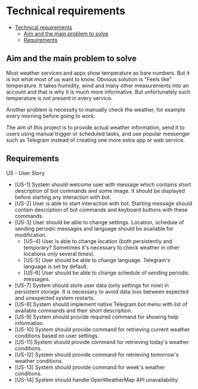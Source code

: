 # Technical requirements

- [Technical requirements](#technical-requirements)
  - [Aim and the main problem to solve](#aim-and-the-main-problem-to-solve)
  - [Requirements](#requirements)

## Aim and the main problem to solve

Most weather services and apps show temperature as bare numbers. But it is not what most of us want to know. Obvious solution is "Feels like" temperature. It takes humidity, wind and many other measurements into an account and that is why it is much more informative. But unfortunately such temperature is not present in every service.

Another problem is necessity to manually check the weather, for example every morning before going to work.

The aim of this project is to provide actual weather information, send it to users using manual trigger or scheduled tasks, and use popular messenger such as Telegram instead of creating one more extra app or web service.

## Requirements

US - User Story

- [US-1] System should welcome user with message which contains short description of bot commands and some image. It should be displayed before starting any interaction with bot.
- [US-2] User is able to start interaction with bot. Starting message should contain description of bot commands and keyboard buttons with these commands.
- [US-3] User should be able to change settings. Location, schedule of sending periodic messages and language should be available for modification.
  - [US-4] User is able to change location (both persistently and temporary? Sometimes it's necessary to check weather in other locations only several times).
  - [US-5] User should be able to change language. Telegram's language is set by default.
  - [US-6] User should be able to change schedule of sending periodic messages.
- [US-7] System should store user data (only settings for now) in persistent storage. It is necessary to avoid data loss between expected and unexpected system restarts.
- [US-8] System should implement native Telegram bot menu with list of available commands and their short description.
- [US-9] System should provide required command for showing help information.
- [US-10] System should provide command for retrieving current weather conditions based on user settings.
- [US-11] System should provide command for retrieving today's weather conditions.
- [US-12] System should provide command for retrieving tomorrow's weather conditions.
- [US-13] System should provide command for week's weather conditions.
- [US-14] System should handle OpenWeatherMap API unavailability.
